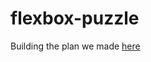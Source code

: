 # flexbox-puzzle

Building the plan we made [here](https://github.com/elewa-student/flexbox-puzzle-development)
